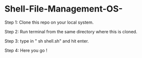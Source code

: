 # Shell-File-Management-OS-

Step 1: Clone this repo on your local system.

Step 2: Run terminal from the same directory where this is cloned.

Step 3: type in " sh shell.sh" and hit enter.

Step 4: Here you go !
